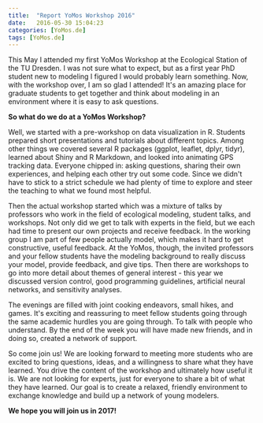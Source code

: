 ```yaml
---
title:  "Report YoMos Workshop 2016"
date:   2016-05-30 15:04:23
categories: [YoMos.de]
tags: [YoMos.de]
---
```

This May I attended my first YoMos Workshop at the Ecological Station of the TU Dresden. I was not sure what to expect, but as a first year PhD student new to modeling I figured I would probably learn something. Now, with the workshop over, I am so glad I attended! It's an amazing place for graduate students to get together and think about modeling in an environment where it is easy to ask questions.

**So what do we do at a YoMos Workshop?**

Well, we started with a pre-workshop on data visualization in R. Students prepared short presentations and tutorials about different topics. Among other things we covered several R packages (ggplot, leaflet, dplyr, tidyr), learned about Shiny and R Markdown, and looked into animating GPS tracking data. Everyone chipped in: asking questions, sharing their own experiences, and helping each other try out some code. Since we didn't have to stick to a strict schedule we had plenty of time to explore and steer the teaching to what we found most helpful.

Then the actual workshop started which was a mixture of talks by professors who work in the field of ecological modeling, student talks, and workshops. Not only did we get to talk with experts in the field, but we each had time to present our own projects and receive feedback. In the working group I am part of few people actually model, which makes it hard to get constructive, useful feedback. At the YoMos, though, the invited professors and your fellow students have the modeling background to really discuss your model, provide feedback, and give tips. Then there are workshops to go into more detail about themes of general interest - this year we discussed version control, good programming guidelines, artificial neural networks, and sensitivity analyses.

The evenings are filled with joint cooking endeavors, small hikes, and games. It's exciting and reassuring to meet fellow students going through the same academic hurdles you are going through. To talk with people who understand. By the end of the week you will have made new friends, and in doing so, created a network of support.

So come join us! We are looking forward to meeting more students who are excited to bring questions, ideas, and a willingness to share what they have learned. You drive the content of the workshop and ultimately how useful it is. We are not looking for experts, just for everyone to share a bit of what they have learned. Our goal is to create a relaxed, friendly environment to exchange knowledge and build up a network of young modelers.

**We hope you will join us in 2017!**
